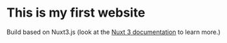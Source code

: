 # This is my first website
Build based on Nuxt3.js (look at the [Nuxt 3 documentation](https://nuxt.com/docs/getting-started/introduction) to learn more.)